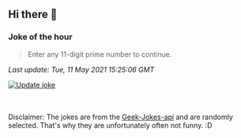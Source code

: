 ## Hi there 👋

### Joke of the hour
<!-- joke -->
>Enter any 11-digit prime number to continue.
<!-- /joke -->

*Last update: Tue, 11 May 2021 15:25:06 GMT*

[![Update joke](https://github.com/nclskfm/nclskfm/actions/workflows/joke.yml/badge.svg)](https://github.com/nclskfm/nclskfm/actions/workflows/joke.yml)

<br><br>
Disclaimer: The jokes are from the [Geek-Jokes-api](https://github.com/sameerkumar18/geek-joke-api) and are randomly selected. That's why they are unfortunately often not funny. :D
